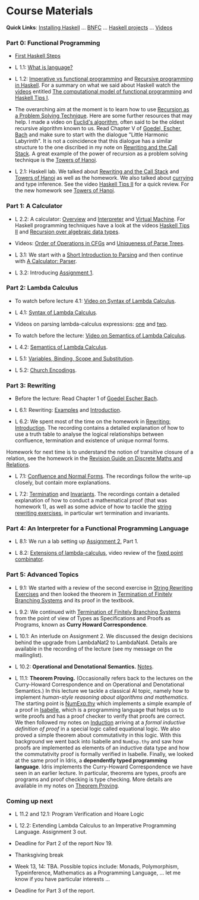 
# Course Materials

**Quick Links**: [Installing Haskell](https://hackmd.io/@alexhkurz/Hk86XnCzD) ... [BNFC](BNFC-installation.md) ... [Haskell projects](haskell-projects.md) ... [Videos](videos.md)

<!--
### What we (will) have learned

To clarify the learning outcomes: What we have learned in [Part 0]() and [Part 1](what-we-have-learned-1.md) and [Part 2](what-we-have-learned-2.md) and [Part 3](what-we-have-learned-3.md) and [Part 4](what-we-have-learned-4.md) and [Part 5](what-we-have-learned-5.md) and [Part 6](what-we-have-learned-6.md).
-->

### Part 0: Functional Programming 

- [First Haskell Steps](https://hackmd.io/@alexhkurz/SJgHGZ_nw)

- L 1.1: [What is language?](https://hackmd.io/@alexhkurz/HyvPg4YbK)
- L 1.2: [Imperative vs functional programming](https://hackmd.io/@alexhkurz/SJKWvna6U) and [Recursive programming in Haskell](https://hackmd.io/@alexhkurz/H1jUka4Gv). For a summary on what we said about Haskell watch the [videos](videos.md) entitled [The computational model of functional programming](https://youtu.be/u_OMwv8tDVg) and [Haskell Tips I](https://youtu.be/wj0j2HjMw6w).
- The overarching aim at the moment is to learn how to use [Recursion as a Problem Solving Technique](https://hackmd.io/@alexhkurz/Sy7M_6yMF). Here are some further resources that may help. I made a video on [Euclid's algorithm](https://youtu.be/ZcJMj0antos), often said to be the oldest recursive algorithm known to us. Read Chapter V of [Goedel, Escher, Bach](https://www.physixfan.com/wp-content/files/GEBen.pdf) and make sure to start with the dialogue "Little Harmonic Labyrinth". It is not a coincidence that this dialogue has a similar structure to the one discribed in my note on [Rewriting and the Call Stack](https://hackmd.io/@alexhkurz/HJiulVg0U). A great example of the power of recursion as a problem solving technique is the [Towers of Hanoi](https://hackmd.io/@alexhkurz/rJQwvpyMY). 

- L 2.1: Haskell lab. We talked about [Rewriting and the Call Stack](https://hackmd.io/@alexhkurz/HJiulVg0U) and [Towers of Hanoi](https://hackmd.io/@alexhkurz/rJQwvpyMY) as well as the homework. We also talked about [currying](https://en.wikipedia.org/wiki/Currying) and type inference. See the video [Haskell Tips II](https://www.youtube.com/watch?v=naNLE4GLrTo) for a quick review. For the new homework see [Towers of Hanoi](https://hackmd.io/@alexhkurz/rJQwvpyMY).

### Part 1: A Calculator

- L 2.2: A calculator: [Overview](https://hackmd.io/@alexhkurz/HkpdXJ1fK) and [Interpreter](https://hackmd.io/@alexhkurz/rJX-i1kzY) and [Virtual Machine](https://hackmd.io/@alexhkurz/H12igXkzK). For Haskell programming techniques have a look at the videos [Haskell Tips II](https://youtu.be/naNLE4GLrTo)
and [Recursion over algebraic data types](https://youtu.be/2YLfJvOtLwA).

- Videos: [Order of Operations in CFGs](https://youtu.be/jf1xhZSpCvg) and [Uniqueness of Parse Trees](https://youtu.be/3ZLkPwB_c9g).

- L 3.1: We start with a [Short Introduction to Parsing](https://hackmd.io/@alexhkurz/BkSgRX1GF) and then continue with [A Calculator: Parser](https://hackmd.io/@alexhkurz/Byf812aGF). 

- L 3.2: Introducing [Assignment 1](https://github.com/alexhkurz/programming-languages-2021/blob/main/assignment-1.md).

### Part 2: Lambda Calculus

- To watch before lecture 4.1: [Video on Syntax of Lambda Calculus](https://youtu.be/D0kH1BpNr14).

- L 4.1: [Syntax of Lambda Calculus](https://hackmd.io/@alexhkurz/S1D0yP8Bw).

- Videos on parsing lambda-calculus expressions:  [one](https://youtu.be/eYstx7uuE6c) and [two](https://youtu.be/yls1NEUlzZA).

- To watch before the lecture: [Video on Semantics of Lambda Calculus](https://www.youtube.com/watch?v=h4aT42t7v9c#t=0m).

- L 4.2: [Semantics of Lambda Calculus](https://hackmd.io/@alexhkurz/H1e4Nv8Bv).  


- L 5.1: [Variables, Binding, Scope and Substitution](https://hackmd.io/@alexhkurz/SkQzDC6n7).  

- L 5.2: [Church Encodings](https://hackmd.io/@alexhkurz/SyowcD9XF).  

### Part 3: Rewriting

- Before the lecture: Read Chapter 1 of [Goedel Escher Bach](GEB.md).  

- L 6.1: Rewriting: [Examples](https://hackmd.io/@alexhkurz/rkzITG4nD) and [Introduction](https://hackmd.io/@alexhkurz/BJ7AoGcVK).

- L 6.2: We spent most of the time on the homework in [Rewriting: Introduction](https://hackmd.io/@alexhkurz/BJ7AoGcVK). The recording contains a detailed explanation of how to use a truth table to analyse the logical relationships between confluence, termination and existence of unique normal forms.

Homework for next time is to understand the notion of transitive closure of a relation, see the homework in the [Revision Guide on Discrete Maths and Relations](https://hackmd.io/@alexhkurz/SJ1cc-dDr).

- L 7.1: [Confluence and Normal Forms](https://hackmd.io/@alexhkurz/B1wB3rT4F). The recordings follow the write-up closely, but contain more explanations.

- L 7.2: [Termination](https://hackmd.io/@alexhkurz/H1O4bLBHK) and [Invariants](https://hackmd.io/@alexhkurz/r1dp-LBBt). 
The recordings contain a detailed explanation of how to conduct a mathematical proof (that was homework 1), as well as some advice of how to tackle the [string rewriting exercises](https://hackmd.io/@alexhkurz/Syn23oMHF), in particular wrt termination and invariants. 

### Part 4: An Interpreter for a Functional Programming Language

- L 8.1: We run a lab setting up [Assignment 2](https://github.com/alexhkurz/programming-languages-2021/blob/main/assignment-2.md), Part 1.

- L 8.2: [Extensions of lambda-calculus](https://hackmd.io/@alexhkurz/rJEeYqZtw), video review of the [fixed point combinator](https://youtu.be/XvDOwbSh3xE).

### Part 5: Advanced Topics

- L 9.1: We started with a review of the second exercise in [String Rewriting Exercises](https://hackmd.io/@alexhkurz/Syn23oMHF) and then looked the theorem in [Termination of Finitely Branching Systems](https://hackmd.io/@alexhkurz/BkNlJ07IY) and its proof in the textbook.

- L 9.2: We continued with [Termination of Finitely Branching Systems](https://hackmd.io/@alexhkurz/BkNlJ07IY) from the point of view of Types as Specifications and Proofs as Programs, known as **Curry Howard Correspondence**.

- L 10.1: An interlude on Assignment 2. We discussed the design decisions behind the upgrade from LambdaNat2 to LambdaNat4. Details are available in the recording of the lecture (see my message on the mailinglist).

- L 10.2: **Operational and Denotational Semantics.** [Notes](https://hackmd.io/@alexhkurz/Hkf6BTL6P).

- L 11.1: **Theorem Proving.** (Occasionally refers back to the lectures on the Curry-Howard Correspondence and on Operational and Denotational Semantics.) In this lecture we tackle a classical AI topic, namely how to implement *human-style reasoning about algorithms and mathematics*. The starting point is [NumExp.thy](https://github.com/alexhkurz/programming-languages-2021/blob/main/src/NumExp.thy) which implements a simple example of a proof in [Isabelle](https://isabelle.in.tum.de/index.html), which is a programming language that helps us to write proofs and has a proof checker to verify that proofs are correct. We then followed my notes on [Induction](https://hackmd.io/@alexhkurz/HJG08mJvY) arriving at a *formal inductive definition of proof* in a special logic called equational logic. We also proved a simple theorem about commutativity in this logic. With this background we went back into Isabelle and `NumExp.thy` and saw how proofs are implemented as elements of an inductive data type and how the commutativity proof is formally verified in Isabelle. Finally, we looked at the same proof in Idris, a **dependently typed programming language**. Idris implements the Curry-Howard Correspondence we have seen in an earlier lecture. In particular, theorems are types, proofs are programs and proof checking is type checking. More details are available in my notes on [Theorem Proving](https://hackmd.io/@alexhkurz/HJnQDm1wK).

### Coming up next

- L 11.2 and 12.1: Program Verification and Hoare Logic

- L 12.2: Extending Lambda Calculus to an Imperative Programming Language. Assignment 3 out.

- Deadline for Part 2 of the report Nov 19.

- Thanksgiving break

- Week 13, 14: TBA. Possible topics include: Monads, Polymorphism, Typeinference, Mathematics as a Programming Language, ... let me know if you have particular interests ...

- Deadline for Part 3 of the report.




